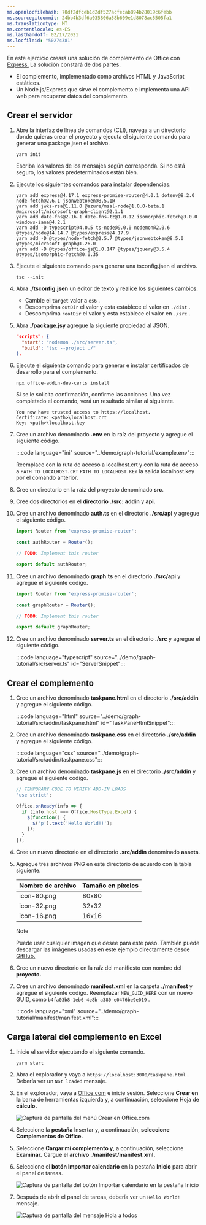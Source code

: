 ```yaml
---
ms.openlocfilehash: 70df2dfceb1d2df527acfecab894b28019c6febb
ms.sourcegitcommit: 24bb4b3df6a035806a58b609e1d8078ac5505fa1
ms.translationtype: MT
ms.contentlocale: es-ES
ms.lasthandoff: 02/17/2021
ms.locfileid: "50274381"
---
```

<!-- markdownlint-disable MD002 MD041 -->

En este ejercicio creará una solución de complemento de Office con [Express.](http://expressjs.com/) La solución constará de dos partes.

- El complemento, implementado como archivos HTML y JavaScript estáticos.
- Un Node.js/Express que sirve el complemento e implementa una API web para recuperar datos del complemento.

## <a name="create-the-server"></a>Crear el servidor

1. Abre la interfaz de línea de comandos (CLI), navega a un directorio donde quieras crear el proyecto y ejecuta el siguiente comando para generar una package.jsen el archivo.

    ```Shell
    yarn init
    ```

    Escriba los valores de los mensajes según corresponda. Si no está seguro, los valores predeterminados están bien.

1. Ejecute los siguientes comandos para instalar dependencias.

    ```Shell
    yarn add express@4.17.1 express-promise-router@4.0.1 dotenv@8.2.0 node-fetch@2.6.1 jsonwebtoken@8.5.1@
    yarn add jwks-rsa@1.11.0 @azure/msal-node@1.0.0-beta.1 @microsoft/microsoft-graph-client@2.1.1
    yarn add date-fns@2.16.1 date-fns-tz@1.0.12 isomorphic-fetch@3.0.0 windows-iana@4.2.1
    yarn add -D typescript@4.0.5 ts-node@9.0.0 nodemon@2.0.6 @types/node@14.14.7 @types/express@4.17.9
    yarn add -D @types/node-fetch@2.5.7 @types/jsonwebtoken@8.5.0 @types/microsoft-graph@1.26.0
    yarn add -D @types/office-js@1.0.147 @types/jquery@3.5.4 @types/isomorphic-fetch@0.0.35
    ```

1. Ejecute el siguiente comando para generar una tsconfig.jsen el archivo.

    ```Shell
    tsc --init
    ```

1. Abra **./tsconfig.jsen** un editor de texto y realice los siguientes cambios.

    - Cambie el `target` valor a `es6` .
    - Descomprima `outDir` el valor y esta establece el valor en `./dist` .
    - Descomprima `rootDir` el valor y esta establece el valor en `./src` .

1. Abra **./package.jsy** agregue la siguiente propiedad al JSON.

    ```json
    "scripts": {
      "start": "nodemon ./src/server.ts",
      "build": "tsc --project ./"
    },
    ```

1. Ejecute el siguiente comando para generar e instalar certificados de desarrollo para el complemento.

    ```Shell
    npx office-addin-dev-certs install
    ```

    Si se le solicita confirmación, confirme las acciones. Una vez completado el comando, verá un resultado similar al siguiente.

    ```Shell
    You now have trusted access to https://localhost.
    Certificate: <path>\localhost.crt
    Key: <path>\localhost.key
    ```

1. Cree un archivo denominado **.env** en la raíz del proyecto y agregue el siguiente código.

    :::code language="ini" source="../demo/graph-tutorial/example.env":::

    Reemplace con la ruta de acceso a localhost.crt y con la ruta de acceso a `PATH_TO_LOCALHOST.CRT` `PATH_TO_LOCALHOST.KEY` la salida localhost.key por el comando anterior.

1. Cree un directorio en la raíz del proyecto denominado **src**.

1. Cree dos directorios en el **directorio ./src:** **addin** y **api.**

1. Cree un archivo denominado **auth.ts** en el directorio **./src/api** y agregue el siguiente código.

    ```typescript
    import Router from 'express-promise-router';

    const authRouter = Router();

    // TODO: Implement this router

    export default authRouter;
    ```

1. Cree un archivo denominado **graph.ts** en el directorio **./src/api** y agregue el siguiente código.

    ```typescript
    import Router from 'express-promise-router';

    const graphRouter = Router();

    // TODO: Implement this router

    export default graphRouter;
    ```

1. Cree un archivo denominado **server.ts** en el directorio **./src** y agregue el siguiente código.

    :::code language="typescript" source="../demo/graph-tutorial/src/server.ts" id="ServerSnippet":::

## <a name="create-the-add-in"></a>Crear el complemento

1. Cree un archivo denominado **taskpane.html** en el directorio **./src/addin** y agregue el siguiente código.

    :::code language="html" source="../demo/graph-tutorial/src/addin/taskpane.html" id="TaskPaneHtmlSnippet":::

1. Cree un archivo denominado **taskpane.css** en el directorio **./src/addin** y agregue el siguiente código.

    :::code language="css" source="../demo/graph-tutorial/src/addin/taskpane.css":::

1. Cree un archivo denominado **taskpane.js** en el directorio **./src/addin** y agregue el siguiente código.

    ```javascript
    // TEMPORARY CODE TO VERIFY ADD-IN LOADS
    'use strict';

    Office.onReady(info => {
      if (info.host === Office.HostType.Excel) {
        $(function() {
          $('p').text('Hello World!!');
        });
      }
    });
    ```

1. Cree un nuevo directorio en el directorio **.src/addin** denominado **assets**.

1. Agregue tres archivos PNG en este directorio de acuerdo con la tabla siguiente.

    | Nombre de archivo   | Tamaño en píxeles |
    |-------------|----------------|
    | icon-80.png | 80x80          |
    | icon-32.png | 32x32          |
    | icon-16.png | 16x16          |

    > [!NOTE]
    > Puede usar cualquier imagen que desee para este paso. También puede descargar las imágenes usadas en este ejemplo directamente desde [GitHub.](https://github.com/microsoftgraph/msgraph-training-office-addin/demo/graph-tutorial/src/addin/assets)

1. Cree un nuevo directorio en la raíz del manifiesto con nombre del **proyecto.**

1. Cree un archivo denominado **manifest.xml** en la carpeta **./manifest** y agregue el siguiente código. Reemplazar `NEW_GUID_HERE` con un nuevo GUID, como `b4fa03b8-1eb6-4e8b-a380-e0476be9e019` .

    :::code language="xml" source="../demo/graph-tutorial/manifest/manifest.xml":::

## <a name="side-load-the-add-in-in-excel"></a>Carga lateral del complemento en Excel

1. Inicie el servidor ejecutando el siguiente comando.

    ```Shell
    yarn start
    ```

1. Abra el explorador y vaya a `https://localhost:3000/taskpane.html` . Debería ver un `Not loaded` mensaje.

1. En el explorador, vaya a [Office.com](https://www.office.com/) e inicie sesión. Seleccione **Crear en la** barra de herramientas izquierda y, a continuación, seleccione Hoja de **cálculo.**

    ![Captura de pantalla del menú Crear en Office.com](images/office-select-excel.png)

1. Seleccione la **pestaña** Insertar y, a continuación, **seleccione Complementos de Office.**

1. Seleccione **Cargar mi complemento y,** a continuación, seleccione **Examinar.** Cargue el **archivo ./manifest/manifest.xml.**

1. Seleccione el **botón Importar calendario** en la pestaña **Inicio** para abrir el panel de tareas.

    ![Captura de pantalla del botón Importar calendario en la pestaña Inicio](images/get-started.png)

1. Después de abrir el panel de tareas, debería ver un `Hello World!` mensaje.

    ![Captura de pantalla del mensaje Hola a todos](images/hello-world.png)
